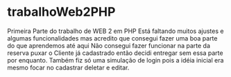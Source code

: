 # trabalhoWeb2PHP
Primeira Parte do trabalho de WEB 2 em PHP
Está faltando muitos ajustes e algumas funcionalidades mas acredito que consegui fazer uma boa parte do que aprendemos até aqui
Não consegui fazer funcionar na parte da reserva puxar o Cliente já cadastrado então decidi entregar sem essa parte por enquanto.
Também fiz só uma simulação de login pois a idéia inicial era mesmo focar no cadastrar deletar e editar.

